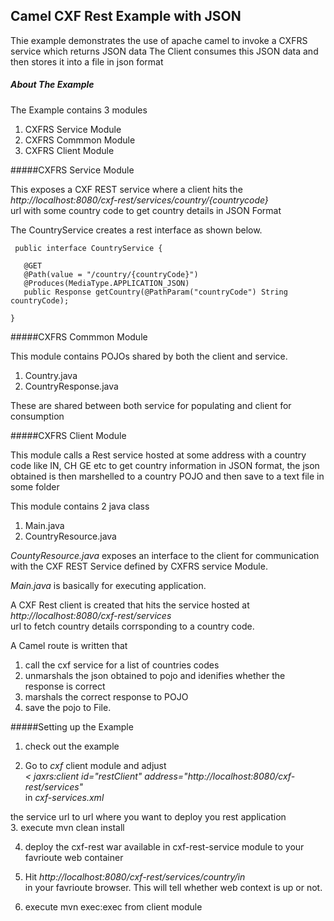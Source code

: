 Camel CXF Rest Example with JSON
-----------------------------------------

Thie example demonstrates the use of apache camel to invoke a CXFRS service which returns JSON data
The Client consumes this JSON data and then stores it into a file in json format

##### About The Example

The Example contains 3 modules

1. CXFRS Service Module  
2. CXFRS Commmon Module
3. CXFRS Client Module  


            
            
#####CXFRS Service Module  
 		
This exposes a CXF REST service where a client hits the  
_http://localhost:8080/cxf-rest/services/country/{countrycode}_  
url with some country code to get country details in JSON Format
		
The CountryService creates a rest interface as shown below.  
	
     public interface CountryService {  
     
       @GET  			
       @Path(value = "/country/{countryCode}")
       @Produces(MediaType.APPLICATION_JSON)  
       public Response getCountry(@PathParam("countryCode") String countryCode);
     
    }  

#####CXFRS Commmon Module
		
This module contains POJOs shared by both the client and service.  

1. Country.java  
2. CountryResponse.java 
		
These are shared between both service for populating and client for consumption  

			
#####CXFRS Client Module
		
This module calls a Rest service hosted at some address with a country code like IN, CH GE etc to get country information in JSON format, the json obtained is then marshelled to a country POJO and then save to a text file in some folder
		
This module contains 2 java class  

1. Main.java
2. CountryResource.java
			
*CountyResource.java* exposes an interface to the client 	for communication with the CXF REST Service defined by CXFRS service Module.
		
*Main.java* is basically for executing application.
		
A CXF Rest client is created that hits the service hosted at  
_http://localhost:8080/cxf-rest/services_  
url to fetch country details corrsponding to a country code.
	    
A Camel route is written that  

1. call the cxf service for a list of countries codes 
2. unmarshals the json obtained to pojo and idenifies whether the response is correct
3. marshals the correct response to POJO
4. save the pojo to File.

#####Setting up the Example

1. check out the example

2. Go to *cxf* client module and adjust  
_< jaxrs:client id="restClient" address="http://localhost:8080/cxf-rest/services"_   
in _cxf-services.xml_
		
  the service url to url where you want to deploy you rest application		  
3.   execute 
			mvn clean install
			
4.  deploy the cxf-rest war available in cxf-rest-service module to  your favrioute web container
5.  Hit 
_http://localhost:8080/cxf-rest/services/country/in_  
in your favrioute browser.
		  This will tell whether web context is up or not.
		  
6.  execute mvn exec:exec from client module
			
